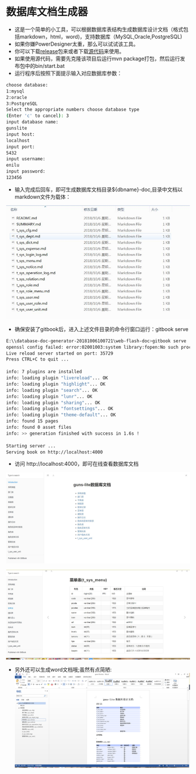 # 数据库文档生成器

- 这是一个简单的小工具，可以根据数据库表结构生成数据库设计文档（格式包括markdown，html，word)，支持数据库（MySQL,Oracle,PostgreSQL)
- 如果你嫌PowerDesigner太重，那么可以试试该工具。
- 你可以下载[release](https://github.com/enilu/database-doc-generator/releases/tag/1.0)包来或者下载[源代码](https://github.com/enilu/database-doc-generator)来使用。
- 如果使用源代码，需要先克隆该项目后运行mvn package打包，然后运行发布包中的bin/start.bat
- 运行程序后按照下面提示输入对应数据库参数：

```bash
choose database:
1:mysql
2:oracle
3:PostgreSQL
Select the appropriate numbers choose database type
(Enter 'c' to cancel): 3
input database name:
gunslite
input host:
localhost
input port:
5432
input username:
enilu
input password:
123456

```
- 输入完成后回车，即可生成数据库文档目录${dbname}-doc,目录中文档以markdown文件为载体：

![doc](./doc/doc.jpg)

- 确保安装了gitbook后，进入上述文件目录的命令行窗口运行：gitbook serve
```bash
E:\\database-doc-generator-20181006100721\web-flash-doc>gitbook serve
openssl config failed: error:02001003:system library:fopen:No such process
Live reload server started on port: 35729
Press CTRL+C to quit ...

info: 7 plugins are installed
info: loading plugin "livereload"... OK
info: loading plugin "highlight"... OK
info: loading plugin "search"... OK
info: loading plugin "lunr"... OK
info: loading plugin "sharing"... OK
info: loading plugin "fontsettings"... OK
info: loading plugin "theme-default"... OK
info: found 15 pages
info: found 0 asset files
info: >> generation finished with success in 1.6s !

Starting server ...
Serving book on http://localhost:4000
```
- 访问 http://localhost:4000，即可在线查看数据库文档

![summary](./doc/summary.jpg)

![table](./doc/table.jpg)

- 另外还可以生成word文档哦;虽然有点简陋:
![word](./doc/word.jpg)
